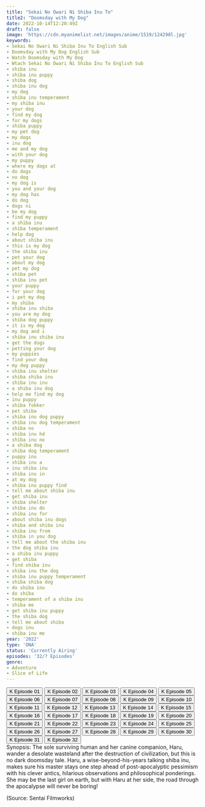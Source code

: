 ```yaml
---
title: "Sekai No Owari Ni Shiba Inu To"
title2: "Doomsday with My Dog"
date: 2022-10-14T12:20:49Z
draft: false
image: 'https://cdn.myanimelist.net/images/anime/1519/124298l.jpg'
keywords:
- Sekai No Owari Ni Shiba Inu To English Sub
- Doomsday with My Dog English Sub
- Watch Doomsday with My Dog
- Wtach Sekai No Owari Ni Shiba Inu To English Sub
- shiba inu
- shiba inu puppy
- shiba dog
- shiba inu dog
- my dog
- shiba inu temperament
- my shiba inu
- your dog
- find my dog
- for my dogs
- shiba puppy
- my pet dog
- my dogs
- inu dog
- me and my dog
- with your dog
- my puppy
- where my dogs at
- do dogs
- no dog
- my dog is
- you and your dog
- my dog has
- do dog
- dogs ni
- be my dog
- find my puppy
- a shiba inu
- shiba temperament
- help dog
- about shiba inu
- this is my dog
- the shiba inu
- pet your dog
- about my dog
- pet my dog
- shiba pet
- shiba inu pet
- your puppy
- for your dog
- i pet my dog
- my shiba
- shiba inu shiba
- you are my dog
- shiba dog puppy
- it is my dog
- my dog and i
- shiba inu shiba inu
- get the dogs
- petting your dog
- my puppies
- find your dog
- my dog puppy
- shiba inu shelter
- shiba shiba inu
- shiba inu inu
- a shiba inu dog
- help me find my dog
- inu puppy
- shiba fokker
- pet shiba
- shiba inu dog puppy
- shiba inu dog temperament
- shiba no
- shiba inu hd
- shiba inu no
- a shiba dog
- shiba dog temperament
- puppy inu
- shiba inu a
- inu shiba inu
- shiba inu in
- at my dog
- shiba inu puppy find
- tell me about shiba inu
- get shiba inu
- shiba shelter
- shiba inu do
- shiba inu for
- about shiba inu dogs
- shiba and shiba inu
- shiba inu from
- shiba in you dog
- tell me about the shiba inu
- the dog shiba inu
- a shiba inu puppy
- get shiba
- find shiba inu
- shiba inu the dog
- shiba inu puppy temperament
- shiba shiba dog
- do shiba inu
- do shiba
- temperament of a shiba inu
- shiba me
- get shiba inu puppy
- the shiba dog
- tell me about shiba
- dogs inu
- shiba inu me
year: '2022'
type: 'ONA'
status: 'Currently Airing'
episodes: '32/? Episodes'
genre:
- Adventure
- Slice of Life
---
```


<div class="d-g gg-5 gtc-r ai-c">
<button onclick="window.open('?kwf=anime/SekaiNoOwariNiShibaInuTo/Sekai No Owari Ni Shiba Inu To - 01','_blank')">K Episode 01</button>
<button onclick="window.open('?kwf=anime/SekaiNoOwariNiShibaInuTo/Sekai No Owari Ni Shiba Inu To - 02','_blank')">K Episode 02</button>
<button onclick="window.open('?kwf=anime/SekaiNoOwariNiShibaInuTo/Sekai No Owari Ni Shiba Inu To - 03','_blank')">K Episode 03</button>
<button onclick="window.open('?kwf=anime/SekaiNoOwariNiShibaInuTo/Sekai No Owari Ni Shiba Inu To - 04','_blank')">K Episode 04</button>
<button onclick="window.open('?kwf=anime/SekaiNoOwariNiShibaInuTo/Sekai No Owari Ni Shiba Inu To - 05','_blank')">K Episode 05</button>
<button onclick="window.open('?kwf=anime/SekaiNoOwariNiShibaInuTo/Sekai No Owari Ni Shiba Inu To - 06','_blank')">K Episode 06</button>
<button onclick="window.open('?kwf=anime/SekaiNoOwariNiShibaInuTo/Sekai No Owari Ni Shiba Inu To - 07','_blank')">K Episode 07</button>
<button onclick="window.open('?kwf=anime/SekaiNoOwariNiShibaInuTo/Sekai No Owari Ni Shiba Inu To - 08','_blank')">K Episode 08</button>
<button onclick="window.open('?kwf=anime/SekaiNoOwariNiShibaInuTo/Sekai No Owari Ni Shiba Inu To - 09','_blank')">K Episode 09</button>
<button onclick="window.open('?kwf=anime/SekaiNoOwariNiShibaInuTo/Sekai No Owari Ni Shiba Inu To - 10','_blank')">K Episode 10</button>
<button onclick="window.open('?kwf=anime/SekaiNoOwariNiShibaInuTo/Sekai No Owari Ni Shiba Inu To - 11','_blank')">K Episode 11</button>
<button onclick="window.open('?kwf=anime/SekaiNoOwariNiShibaInuTo/Sekai No Owari Ni Shiba Inu To - 12','_blank')">K Episode 12</button>
<button onclick="window.open('?kwf=anime/SekaiNoOwariNiShibaInuTo/Sekai No Owari Ni Shiba Inu To - 13','_blank')">K Episode 13</button>
<button onclick="window.open('?kwf=anime/SekaiNoOwariNiShibaInuTo/Sekai No Owari Ni Shiba Inu To - 14','_blank')">K Episode 14</button>
<button onclick="window.open('?kwf=anime/SekaiNoOwariNiShibaInuTo/Sekai No Owari Ni Shiba Inu To - 15','_blank')">K Episode 15</button>
<button onclick="window.open('?kwf=anime/SekaiNoOwariNiShibaInuTo/Sekai No Owari Ni Shiba Inu To - 16','_blank')">K Episode 16</button>
<button onclick="window.open('?kwf=anime/SekaiNoOwariNiShibaInuTo/Sekai No Owari Ni Shiba Inu To - 17','_blank')">K Episode 17</button>
<button onclick="window.open('?kwf=anime/SekaiNoOwariNiShibaInuTo/Sekai No Owari Ni Shiba Inu To - 18','_blank')">K Episode 18</button>
<button onclick="window.open('?kwf=anime/SekaiNoOwariNiShibaInuTo/Sekai No Owari Ni Shiba Inu To - 19','_blank')">K Episode 19</button>
<button onclick="window.open('?kwf=anime/SekaiNoOwariNiShibaInuTo/Sekai No Owari Ni Shiba Inu To - 20','_blank')">K Episode 20</button>
<button onclick="window.open('?kwf=anime/SekaiNoOwariNiShibaInuTo/Sekai No Owari Ni Shiba Inu To - 21','_blank')">K Episode 21</button>
<button onclick="window.open('?kwf=anime/SekaiNoOwariNiShibaInuTo/Sekai No Owari Ni Shiba Inu To - 22','_blank')">K Episode 22</button>
<button onclick="window.open('?kwf=anime/SekaiNoOwariNiShibaInuTo/Sekai No Owari Ni Shiba Inu To - 23','_blank')">K Episode 23</button>
<button onclick="window.open('?kwf=anime/SekaiNoOwariNiShibaInuTo/Sekai No Owari Ni Shiba Inu To - 24','_blank')">K Episode 24</button>
<button onclick="window.open('?kwf=anime/SekaiNoOwariNiShibaInuTo/Sekai No Owari Ni Shiba Inu To - 25','_blank')">K Episode 25</button>
<button onclick="window.open('?kwf=anime/SekaiNoOwariNiShibaInuTo/Sekai No Owari Ni Shiba Inu To - 26','_blank')">K Episode 26</button>
<button onclick="window.open('?kwf=anime/SekaiNoOwariNiShibaInuTo/Sekai No Owari Ni Shiba Inu To - 27','_blank')">K Episode 27</button>
<button onclick="window.open('?kwf=anime/SekaiNoOwariNiShibaInuTo/Sekai No Owari Ni Shiba Inu To - 28','_blank')">K Episode 28</button>
<button onclick="window.open('?kwf=anime/SekaiNoOwariNiShibaInuTo/Sekai No Owari Ni Shiba Inu To - 29','_blank')">K Episode 29</button>
<button onclick="window.open('?kwf=anime/SekaiNoOwariNiShibaInuTo/Sekai No Owari Ni Shiba Inu To - 30','_blank')">K Episode 30</button>
<button onclick="window.open('?kwf=anime/SekaiNoOwariNiShibaInuTo/Sekai No Owari Ni Shiba Inu To - 31','_blank')">K Episode 31</button>
<button onclick="window.open('?kwf=anime/SekaiNoOwariNiShibaInuTo/Sekai No Owari Ni Shiba Inu To - 32','_blank')">K Episode 32</button>
</div>
<div class="bc-1 p-5 d-g gg-5">Synopsis: The sole surviving human and her canine companion, Haru, wander a desolate wasteland after the destruction of civilization, but this is no dark doomsday tale. Haru, a wise-beyond-his-years talking shiba inu, makes sure his master stays one step ahead of post-apocalyptic pessimism with his clever antics, hilarious observations and philosophical ponderings. She may be the last girl on earth, but with Haru at her side, the road through the apocalypse will never be boring!

(Source: Sentai Filmworks)
</div>